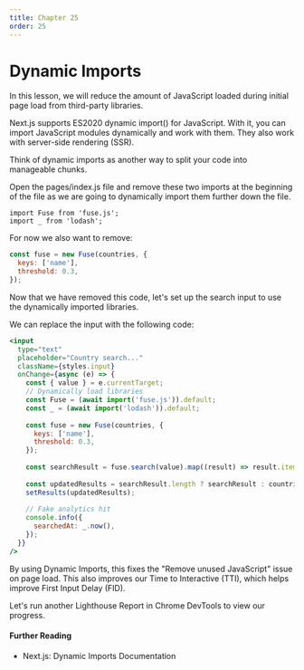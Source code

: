 ```yaml
---
title: Chapter 25
order: 25
---
```


# Dynamic Imports


In this lesson, we will reduce the amount of JavaScript loaded during initial page load from third-party libraries.

Next.js supports ES2020 dynamic import() for JavaScript. With it, you can import JavaScript modules dynamically and work with them. They also work with server-side rendering (SSR).

Think of dynamic imports as another way to split your code into manageable chunks.

Open the pages/index.js file and remove these two imports at the beginning of the file as we are going to dynamically import them further down the file.

```
import Fuse from 'fuse.js';
import _ from 'lodash';
```

For now we also want to remove:

```javascript
const fuse = new Fuse(countries, {
  keys: ['name'],
  threshold: 0.3,
});
```

Now that we have removed this code, let's set up the search input to use the dynamically imported libraries.

We can replace the input with the following code:

```jsx
<input
  type="text"
  placeholder="Country search..."
  className={styles.input}
  onChange={async (e) => {
    const { value } = e.currentTarget;
    // Dynamically load libraries
    const Fuse = (await import('fuse.js')).default;
    const _ = (await import('lodash')).default;
 
    const fuse = new Fuse(countries, {
      keys: ['name'],
      threshold: 0.3,
    });
 
    const searchResult = fuse.search(value).map((result) => result.item);
 
    const updatedResults = searchResult.length ? searchResult : countries;
    setResults(updatedResults);
 
    // Fake analytics hit
    console.info({
      searchedAt: _.now(),
    });
  }}
/>
```

By using Dynamic Imports, this fixes the "Remove unused JavaScript" issue on page load. This also improves our Time to Interactive (TTI), which helps improve First Input Delay (FID).

Let's run another Lighthouse Report in Chrome DevTools to view our progress.

#### Further Reading

- Next.js: Dynamic Imports Documentation
